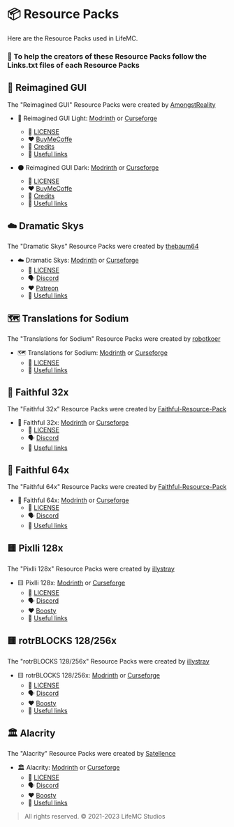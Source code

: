 # 📦 Resource Packs

Here are the Resource Packs used in LifeMC.

### 🤝 To help the creators of these Resource Packs follow the Links.txt files of each Resource Packs

## 🎨 Reimagined GUI

The "Reimagined GUI" Resource Packs were created by [AmongstReality](https://www.planetminecraft.com/member/amongstreality/)

- 🌟 Reimagined GUI Light: [Modrinth](https://modrinth.com/resourcepack/reimaginedguilight) or [Curseforge](https://www.curseforge.com/minecraft/texture-packs/reimaginedguilight)
  - 📝 [LICENSE](https://github.com/LifeMC-Studios/LifeMC/blob/main/Resource-Packs/ReimaginedGUI(Light)/LICENSE)
  - ❤️ [BuyMeCoffe](https://www.buymeacoffee.com/amongstreality)
  - 📃 [Credits](https://github.com/LifeMC-Studios/LifeMC/blob/main/Resource-Packs/ReimaginedGUI(Light)/Credits.txt)
  - 🔗 [Useful links](https://github.com/LifeMC-Studios/LifeMC/blob/main/Resource-Packs/ReimaginedGUI(Light)/Links.txt)

- 🌑 Reimagined GUI Dark: [Modrinth](https://modrinth.com/resourcepack/reimaginedguidark) or [Curseforge](https://www.curseforge.com/minecraft/texture-packs/reimaginedguidark)
  - 📝 [LICENSE](https://github.com/LifeMC-Studios/LifeMC/blob/main/Resource-Packs/ReimaginedGUI(Dark)/LICENSE)
  - ❤️ [BuyMeCoffe](https://www.buymeacoffee.com/amongstreality)
  - 📃 [Credits](https://github.com/LifeMC-Studios/LifeMC/blob/main/Resource-Packs/ReimaginedGUI(Dark)/Credits.txt)
  - 🔗 [Useful links](https://github.com/LifeMC-Studios/LifeMC/blob/main/Resource-Packs/ReimaginedGUI(Dark)/Links.txt)
  
## ☁️ Dramatic Skys

The "Dramatic Skys" Resource Packs were created by [thebaum64](https://www.planetminecraft.com/member/thebaum64/)

- ☁️ Dramatic Skys: [Modrinth](https://modrinth.com/resourcepack/dramatic-skys) or [Curseforge](https://www.curseforge.com/minecraft/texture-packs/dramatic-skys)
  - 📝 [LICENSE](https://github.com/LifeMC-Studios/LifeMC/blob/main/Resource-Packs/Dramatic-Skys/LICENSE)
  - 🗣️ [Discord](https://discord.com/invite/thebaum64)
  - ❤️ [Patreon](https://www.patreon.com/thebaum64)
  - 🔗 [Useful links](https://github.com/LifeMC-Studios/LifeMC/blob/main/Resource-Packs/Dramatic-Skys/Links.txt)

## 🗺️ Translations for Sodium

The "Translations for Sodium" Resource Packs were created by [robotkoer](https://modrinth.com/user/robotkoer)

- 🗺️ Translations for Sodium: [Modrinth](https://modrinth.com/resourcepack/translations-for-sodium) or [Curseforge](https://www.curseforge.com/minecraft/texture-packs/translations-for-sodium)
  - 📝 [LICENSE](https://github.com/Madis0/sodium-fabric-translations/blob/main/LICENSE.md)
  - 🔗 [Useful links](https://github.com/LifeMC-Studios/LifeMC/blob/main/Resource-Packs/Translations-for-Sodium/Links.txt)

## 🏡 Faithful 32x

The "Faithful 32x" Resource Packs were created by [Faithful-Resource-Pack](https://modrinth.com/user/Faithful-Resource-Pack)

- 🏡 Faithful 32x: [Modrinth](https://modrinth.com/resourcepack/faithful-32x) or [Curseforge](https://www.curseforge.com/minecraft/texture-packs/faithful-32x)
  - 📝 [LICENSE](https://github.com/Faithful-Resource-Pack/Faithful-Java-32x/blob/main/LICENSE.txt)
  - 🗣️ [Discord](https://discord.com/invite/sN9YRQbBv7)
  - 🔗 [Useful links](https://github.com/LifeMC-Studios/LifeMC/blob/main/Resource-Packs/Faithful-32x/Links.txt)

## 🏡 Faithful 64x

The "Faithful 64x" Resource Packs were created by [Faithful-Resource-Pack](https://modrinth.com/user/Faithful-Resource-Pack)

- 🏡 Faithful 64x: [Modrinth](https://modrinth.com/resourcepack/faithful-64x) or [Curseforge](https://www.curseforge.com/minecraft/texture-packs/faithful-64x)
  - 📝 [LICENSE](https://github.com/Faithful-Resource-Pack/Faithful-Java-64x/blob/main/LICENSE.txt)
  - 🗣️ [Discord](https://discord.com/invite/sN9YRQbBv7)
  - 🔗 [Useful links](https://github.com/LifeMC-Studios/LifeMC/blob/main/Resource-Packs/Faithful-64x/Links.txt)

## 🟨 Pixlli 128x

The "Pixlli 128x" Resource Packs were created by [illystray](https://modrinth.com/user/illystray)

- 🟨 Pixlli 128x: [Modrinth](https://modrinth.com/resourcepack/pixlli) or [Curseforge](https://www.curseforge.com/minecraft/texture-packs/pixlli)
  - 📝 [LICENSE](https://github.com/LifeMC-Studios/LifeMC/blob/main/Resource-Packs/Pixlli-128x/blob/main/LICENSE.txt)
  - 🗣️ [Discord](https://discord.com/invite/2DGCxzpmBc)
  - ❤️ [Boosty](https://boosty.to/illystray)
  - 🔗 [Useful links](https://github.com/LifeMC-Studios/LifeMC/blob/main/Resource-Packs/Pixlli-128x/Links.txt)

## 🟨 rotrBLOCKS 128/256x

The "rotrBLOCKS 128/256x" Resource Packs were created by [illystray](https://modrinth.com/user/illystray)

- 🟨 rotrBLOCKS 128/256x: [Modrinth](https://modrinth.com/resourcepack/rotrblocks) or [Curseforge](https://www.curseforge.com/minecraft/texture-packs/rotrblocks)
  - 📝 [LICENSE](https://github.com/LifeMC-Studios/LifeMC/blob/main/Resource-Packs/rotrBLOCKS-128-256x/LICENSE.txt)
  - 🗣️ [Discord](https://discord.com/invite/2DGCxzpmBc)
  - ❤️ [Boosty](https://boosty.to/illystray)
  - 🔗 [Useful links](https://github.com/LifeMC-Studios/LifeMC/blob/main/Resource-Packs/rotrBLOCKS-128-256x/Links.txt)

## 🏛️ Alacrity

The "Alacrity" Resource Packs were created by [Satellence](https://modrinth.com/user/Satellence)

- 🏛️ Alacrity: [Modrinth](https://modrinth.com/resourcepack/alacrity) or [Curseforge](https://www.curseforge.com/minecraft/texture-packs/alacrity)
  - 📝 [LICENSE](https://github.com/LifeMC-Studios/LifeMC/blob/main/Resource-Packs/Alacrity/LICENSE.txt)
  - 🗣️ [Discord](https://discord.gg/ZAV7uWnt5k)
  - ❤️ [Boosty](https://boosty.to/alacrity)
  - 🔗 [Useful links](https://github.com/LifeMC-Studios/LifeMC/blob/main/Resource-Packs/Alacrity/Links.txt)

> All rights reserved. © 2021-2023 LifeMC Studios
